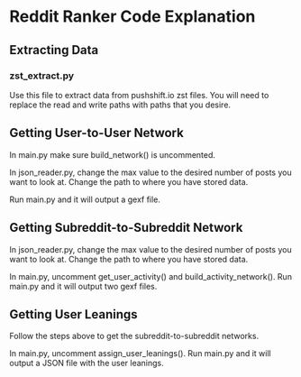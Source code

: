 # Reddit Ranker Code Explanation

## Extracting Data
### zst_extract.py
Use this file to extract data from pushshift.io zst files. You will need to replace the read and write paths with paths that you desire.

## Getting User-to-User Network
In main.py make sure build_network() is uncommented.

In json_reader.py, change the max value to the desired number of posts you want to look at. Change the path to where you have stored data.

Run main.py and it will output a gexf file.

## Getting Subreddit-to-Subreddit Network
In json_reader.py, change the max value to the desired number of posts you want to look at. Change the path to where you have stored data.

In main.py, uncomment get_user_activity() and build_activity_network(). Run main.py and it will output two gexf files.

## Getting User Leanings
Follow the steps above to get the subreddit-to-subreddit networks.

In main.py, uncomment assign_user_leanings(). Run main.py and it will output a JSON file with the user leanings.
